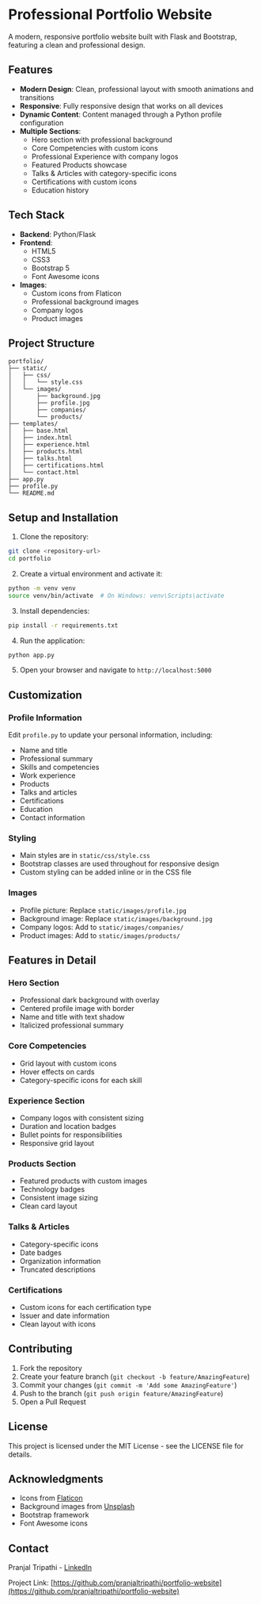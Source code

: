 # Professional Portfolio Website

A modern, responsive portfolio website built with Flask and Bootstrap, featuring a clean and professional design.

## Features

- **Modern Design**: Clean, professional layout with smooth animations and transitions
- **Responsive**: Fully responsive design that works on all devices
- **Dynamic Content**: Content managed through a Python profile configuration
- **Multiple Sections**:
  - Hero section with professional background
  - Core Competencies with custom icons
  - Professional Experience with company logos
  - Featured Products showcase
  - Talks & Articles with category-specific icons
  - Certifications with custom icons
  - Education history

## Tech Stack

- **Backend**: Python/Flask
- **Frontend**: 
  - HTML5
  - CSS3
  - Bootstrap 5
  - Font Awesome icons
- **Images**: 
  - Custom icons from Flaticon
  - Professional background images
  - Company logos
  - Product images

## Project Structure

```
portfolio/
├── static/
│   ├── css/
│   │   └── style.css
│   └── images/
│       ├── background.jpg
│       ├── profile.jpg
│       ├── companies/
│       └── products/
├── templates/
│   ├── base.html
│   ├── index.html
│   ├── experience.html
│   ├── products.html
│   ├── talks.html
│   ├── certifications.html
│   └── contact.html
├── app.py
├── profile.py
└── README.md
```

## Setup and Installation

1. Clone the repository:
```bash
git clone <repository-url>
cd portfolio
```

2. Create a virtual environment and activate it:
```bash
python -m venv venv
source venv/bin/activate  # On Windows: venv\Scripts\activate
```

3. Install dependencies:
```bash
pip install -r requirements.txt
```

4. Run the application:
```bash
python app.py
```

5. Open your browser and navigate to `http://localhost:5000`

## Customization

### Profile Information
Edit `profile.py` to update your personal information, including:
- Name and title
- Professional summary
- Skills and competencies
- Work experience
- Products
- Talks and articles
- Certifications
- Education
- Contact information

### Styling
- Main styles are in `static/css/style.css`
- Bootstrap classes are used throughout for responsive design
- Custom styling can be added inline or in the CSS file

### Images
- Profile picture: Replace `static/images/profile.jpg`
- Background image: Replace `static/images/background.jpg`
- Company logos: Add to `static/images/companies/`
- Product images: Add to `static/images/products/`

## Features in Detail

### Hero Section
- Professional dark background with overlay
- Centered profile image with border
- Name and title with text shadow
- Italicized professional summary

### Core Competencies
- Grid layout with custom icons
- Hover effects on cards
- Category-specific icons for each skill

### Experience Section
- Company logos with consistent sizing
- Duration and location badges
- Bullet points for responsibilities
- Responsive grid layout

### Products Section
- Featured products with custom images
- Technology badges
- Consistent image sizing
- Clean card layout

### Talks & Articles
- Category-specific icons
- Date badges
- Organization information
- Truncated descriptions

### Certifications
- Custom icons for each certification type
- Issuer and date information
- Clean layout with icons

## Contributing

1. Fork the repository
2. Create your feature branch (`git checkout -b feature/AmazingFeature`)
3. Commit your changes (`git commit -m 'Add some AmazingFeature'`)
4. Push to the branch (`git push origin feature/AmazingFeature`)
5. Open a Pull Request

## License

This project is licensed under the MIT License - see the LICENSE file for details.

## Acknowledgments

- Icons from [Flaticon](https://www.flaticon.com)
- Background images from [Unsplash](https://unsplash.com)
- Bootstrap framework
- Font Awesome icons

## Contact

Pranjal Tripathi - [LinkedIn](https://www.linkedin.com/in/pranjaltripathi/)

Project Link: [https://github.com/pranjaltripathi/portfolio-website](https://github.com/pranjaltripathi/portfolio-website) 
